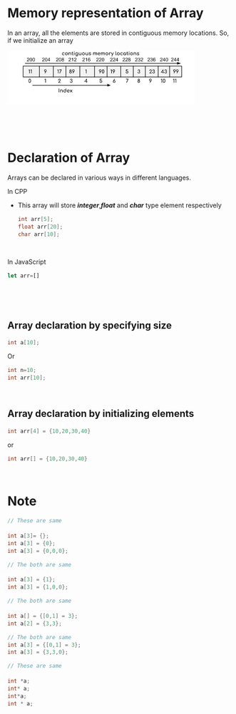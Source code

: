 # Memory representation of Array

In an array, all the elements are stored in contiguous memory locations. So, if we initialize an array

<img src="../../assets/memory-representation.png">

&nbsp;

&nbsp;

# Declaration of Array

Arrays can be declared in various ways in different languages.

In CPP

* This array will store ***integer***,***float*** and ***char*** type element respectively

    ```cpp
    int arr[5];
    float arr[20];
    char arr[10];
    ```

&nbsp;

In JavaScript

```js
let arr=[]
```

&nbsp;

&nbsp;

## Array declaration by specifying size

```cpp
int a[10];
```

Or

```cpp
int n=10;
int arr[10];
```

&nbsp;

## Array declaration by initializing elements

```cpp
int arr[4] = {10,20,30,40}
```

or

```cpp
int arr[] = {10,20,30,40}
```

&nbsp;

# Note

```cpp
// These are same

int a[3]= {};
int a[3] = {0};
int a[3] = {0,0,0};
```

```cpp
// The both are same

int a[3] = {1};
int a[3] = {1,0,0};
```

```cpp
// The both are same

int a[] = {[0,1] = 3};
int a[2] = {3,3};
```

```cpp
// The both are same
int a[3] = {[0,1] = 3};
int a[3] = {3,3,0};
```

```cpp
// These are same

int *a;
int* a;
int*a;
int * a;
```
